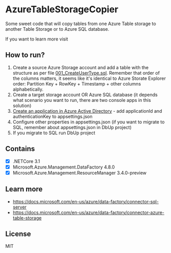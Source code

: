 # AzureTableStorageCopier

Some sweet code that will copy tables from one Azure Table storage to another Table Storage or to Azure SQL database.

If you want to learn more visit

## How to run?

1. Create a source Azure Storage account and add a table with the structure as per file [001_CreateUserType.sql](https://github.com/annajanicka/AzureTableStorageCopier/blob/master/AzureTableStorageCopier.DbUp/Scripts/001_CreateUserType.sql). Remember that order of the columns matters, it seems like it's identical to Azure Storate Explorer order: Partition Key + RowKey + Timestamp + other columns alphabetically.
2. Create a target storage account OR Azure SQL database (it depends what scenario you want to run, there are two console apps in this solution)
3. [Create an application in Azure Active Directory](https://docs.microsoft.com/en-us/azure/data-factory/quickstart-create-data-factory-dot-net#create-an-application-in-azure-active-directory) - add applicationId and authenticationKey to appsettings.json
4. Configure other properties in appsettings.json (if you want to migrate to SQL, remember about appsettings.json in DbUp project)
5. If you migrate to SQL run DbUp project

## Contains

- [x] .NETCore 3.1
- [x] Microsoft.Azure.Management.DataFactory 4.8.0
- [x] Microsoft.Azure.Management.ResourceManager 3.4.0-preview

## Learn more

- https://docs.microsoft.com/en-us/azure/data-factory/connector-sql-server
- https://docs.microsoft.com/en-us/azure/data-factory/connector-azure-table-storage

## License

MIT
